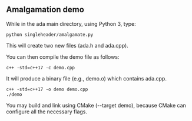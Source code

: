 ## Amalgamation demo

While in the ada main directory, using Python 3, type:

```
python singleheader/amalgamate.py
```

This will create two new files (ada.h and ada.cpp).

You can then compile the demo file as follows:

```
c++ -std=c++17 -c demo.cpp
```

It will produce a binary file (e.g., demo.o) which contains ada.cpp.

```
c++ -std=c++17 -o demo demo.cpp
./demo
```

You may build and link using CMake (--target demo), because CMake can configure all the necessary flags.
